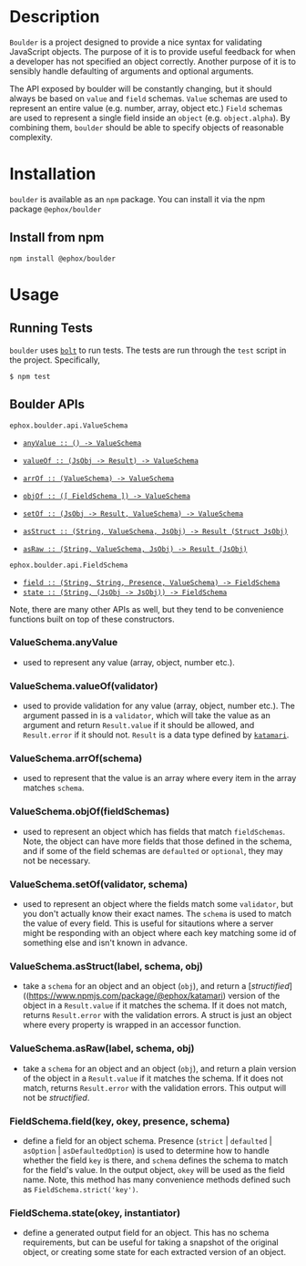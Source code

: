 # Description

`Boulder` is a project designed to provide a nice syntax for validating JavaScript objects. The purpose of it is to provide useful feedback for when a developer has not specified an object correctly. Another purpose of it is to sensibly handle defaulting of arguments and optional arguments.

The API exposed by boulder will be constantly changing, but it should always be based on `value` and `field` schemas. `Value` schemas are used to represent an entire value (e.g. number, array, object etc.) `Field` schemas are used to represent a single field inside an `object` (e.g. `object.alpha`). By combining them, `boulder` should be able to specify objects of reasonable complexity.

# Installation

`boulder` is available as an `npm` package. You can install it via the npm package `@ephox/boulder`

## Install from npm

`npm install @ephox/boulder`

# Usage

## Running Tests

`boulder` uses [`bolt`](https://www.npmjs.com/package/@ephox/bedrock) to run tests. The tests are run through the `test` script in the project. Specifically,

`$ npm test`


## Boulder APIs

`ephox.boulder.api.ValueSchema`

* [`anyValue :: () -> ValueSchema`](#anyValue)
* [`valueOf :: (JsObj -> Result) -> ValueSchema`](#valueOf)
* [`arrOf :: (ValueSchema) -> ValueSchema`](#arrOf)
* [`objOf :: ([ FieldSchema ]) -> ValueSchema`](#objOf)
* [`setOf :: (JsObj -> Result, ValueSchema) -> ValueSchema`](#setOf)

* [`asStruct :: (String, ValueSchema, JsObj) -> Result (Struct JsObj)`](#asStruct)
* [`asRaw :: (String, ValueSchema, JsObj) -> Result (JsObj)`](#asRaw)


`ephox.boulder.api.FieldSchema`

* [`field :: (String, String, Presence, ValueSchema) -> FieldSchema`](#field)
* [`state :: (String, (JsObj -> JsObj)) -> FieldSchema`](#state)

Note, there are many other APIs as well, but they tend to be convenience functions built on top of these constructors.


### <a name="anyValue">ValueSchema.anyValue</a>

- used to represent any value (array, object, number etc.).

### <a name="valueOf">ValueSchema.valueOf(validator)</a>

- used to provide validation for any value (array, object, number etc.). The argument passed in is a `validator`, which will take the value as an argument and return `Result.value` if it should be allowed, and `Result.error` if it should not. `Result` is a data type defined by [`katamari`](https://www.npmjs.com/package/@ephox/katamari).

### <a name="arrOf">ValueSchema.arrOf(schema)</a>

- used to represent that the value is an array where every item in the array matches `schema`.

### <a name="objOf">ValueSchema.objOf(fieldSchemas)</a>

- used to represent an object which has fields that match `fieldSchemas`. Note, the object can have more fields that those defined in the schema, and if some of the field schemas are `defaulted` or `optional`, they may not be necessary.

### <a name="setOf">ValueSchema.setOf(validator, schema)</a>

- used to represent an object where the fields match some `validator`, but you don't actually know their exact names. The `schema` is used to match the value of every field. This is useful for sitautions where a server might be responding with an object where each key matching some id of something else and isn't known in advance.

### <a name="asStruct">ValueSchema.asStruct(label, schema, obj)</a>

- take a `schema` for an object and an object (`obj`), and return a [*structified*]((https://www.npmjs.com/package/@ephox/katamari) version of the object in a `Result.value` if it matches the schema. If it does not match, returns `Result.error` with the validation errors. A struct is just an object where every property is wrapped in an accessor function.

### <a name="asRaw">ValueSchema.asRaw(label, schema, obj)</a>

- take a `schema` for an object and an object (`obj`), and return a plain version of the object in a `Result.value` if it matches the schema. If it does not match, returns `Result.error` with the validation errors. This output will not be *structified*.

### <a name="field">FieldSchema.field(key, okey, presence, schema)</a>

- define a field for an object schema. Presence (`strict` \| `defaulted` \| `asOption` | `asDefaultedOption`) is used to determine how to handle whether the field `key` is there, and `schema` defines the schema to match for the field's value. In the output object, `okey` will be used as the field name. Note, this method has many convenience methods defined such as `FieldSchema.strict('key')`.

### <a name="state">FieldSchema.state(okey, instantiator)</a>

- define a generated output field for an object. This has no schema requirements, but can be useful for taking a snapshot of the original object, or creating some state for each extracted version of an object.